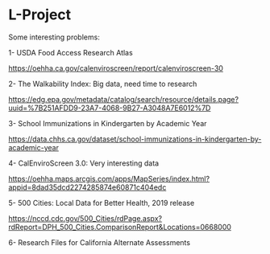 # L-Project

Some interesting problems: 

1- USDA Food Access Research Atlas 

https://oehha.ca.gov/calenviroscreen/report/calenviroscreen-30

2- The Walkability Index: Big data, need time to research

https://edg.epa.gov/metadata/catalog/search/resource/details.page?uuid=%7B251AFDD9-23A7-4068-9B27-A3048A7E6012%7D

3- School Immunizations in Kindergarten by Academic Year

https://data.chhs.ca.gov/dataset/school-immunizations-in-kindergarten-by-academic-year

4- CalEnviroScreen 3.0: Very interesting data

https://oehha.maps.arcgis.com/apps/MapSeries/index.html?appid=8dad35dcd2274285874e60871c404edc

5- 500 Cities: Local Data for Better Health, 2019 release

https://nccd.cdc.gov/500_Cities/rdPage.aspx?rdReport=DPH_500_Cities.ComparisonReport&Locations=0668000

6- Research Files for California Alternate Assessments

